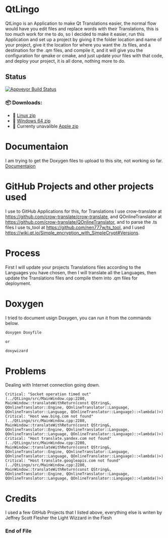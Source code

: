 # QtLingo

QtLingo is an Application to make Qt Translations easier,
the normal flow would have you edit files and replace words with their Translations,
this is too much work for me to do,
so I decided to make it easier,
run this Application and set up a project by giving it the folder location and name of your project,
give it the location for where you want the .ts files,
and a destination for the .qm files,
and compile it,
and it will give you the configuration for qmake or cmake,
and just update your files with that code,
and deploy your project,
it is all done, nothing more to do.

## Status

[![Appveyor Build Status](https://ci.appveyor.com/api/projects/status/j7htumuwfx31elf6?svg=true)](https://ci.appveyor.com/project/Light-Wizzard/qtlingo)

### :package: **Downloads:**
 - :penguin: [Linux zip](https://github.com/Light-Wizzard/QtLingo/releases/download/continuous/QtLingo-Ubuntu-Release-x86.zip)
 - :office: [Windows 64 zip](https://github.com/Light-Wizzard/QtLingo/releases/download/Windows64/QtLingo-Windows-x64.zip)
 - :apple: Currenty unavalible [Apple zip](https://github.com/Light-Wizzard/QtLingo/releases/download/continuous/QtLingo.zip)

# Documentaion

I am trying to get the Doxygen files to upload to this site, not working so far.
[Documentaion](https://light-wizzard.github.io/QtLingo/)

# GitHub Projects and other projects used

I use to GitHub Applications for this,
for Translations I use crow-translate at https://github.com/crow-translate/crow-translate,
and QOnlineTranslator at https://github.com/crow-translate/QOnlineTranslator,
and to parse the .ts files I use ts_tool at https://github.com/nen777w/ts_tool,
and I used https://wiki.qt.io/Simple_encryption_with_SimpleCrypt#Versions.

# Process

First I will update your projects Translations files according to the Languages you have chosen,
then I will translate all the Languages,
then update the Translations files and compile them into .qm files for deployment.

# Doxygen

I tried to document usign Doxygen, you can run it from the commands below.

```bash
doxygen Doxyfile 

or

doxywizard
```

# Problems

Dealing with Internet connection going down.

```
Critical: "Socket operation timed out" (../QtLingo/src/MainWindow.cpp:2280, MainWindow::translateWithReturn(const QString&, QOnlineTranslator::Engine, QOnlineTranslator::Language, QOnlineTranslator::Language, QOnlineTranslator::Language)::<lambda()>)
Critical: "Host www.bing.com not found" (../QtLingo/src/MainWindow.cpp:2280, MainWindow::translateWithReturn(const QString&, QOnlineTranslator::Engine, QOnlineTranslator::Language, QOnlineTranslator::Language, QOnlineTranslator::Language)::<lambda()>)
Critical: "Host translate.yandex.com not found" (../QtLingo/src/MainWindow.cpp:2280, MainWindow::translateWithReturn(const QString&, QOnlineTranslator::Engine, QOnlineTranslator::Language, QOnlineTranslator::Language, QOnlineTranslator::Language)::<lambda()>)
Critical: "Host translate.googleapis.com not found" (../QtLingo/src/MainWindow.cpp:2280, MainWindow::translateWithReturn(const QString&, QOnlineTranslator::Engine, QOnlineTranslator::Language, QOnlineTranslator::Language, QOnlineTranslator::Language)::<lambda()>)

```

# Credits

I used a few GitHub Projects that I listed above, everything else is
writen by Jeffrey Scott Flesher the Light Wizzard in the Flesh

### End of File
